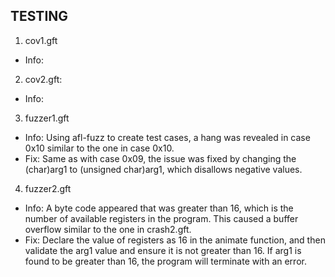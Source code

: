 ## TESTING

1. cov1.gft
* Info: 

2. cov2.gft: 
* Info: 

3. fuzzer1.gft
* Info: Using afl-fuzz to create test cases, a hang was revealed in case 0x10 similar to the one in case 0x10.
* Fix: Same as with case 0x09, the issue was fixed by changing the (char)arg1 to (unsigned char)arg1, which disallows negative values. 

4. fuzzer2.gft
* Info: A byte code appeared that was greater than 16, which is the number of available registers in the program. This caused a buffer overflow similar to the one in crash2.gft. 
* Fix: Declare the value of registers as 16 in the animate function, and then validate the arg1 value and ensure it is not greater than 16. If arg1 is found to be greater than 16, the program will terminate with an error.